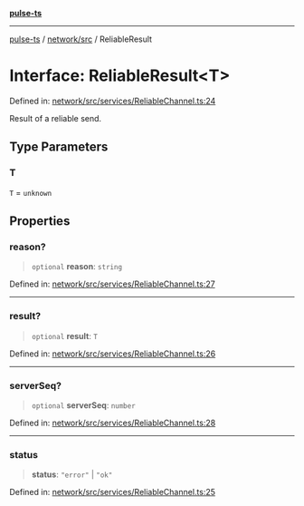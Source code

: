 [**pulse-ts**](../../../README.md)

***

[pulse-ts](../../../README.md) / [network/src](../README.md) / ReliableResult

# Interface: ReliableResult\<T\>

Defined in: [network/src/services/ReliableChannel.ts:24](https://github.com/jlehett/pulse-ts/blob/95f7e0ab0aafbcd2aad691251c554317b3dfe19c/packages/network/src/services/ReliableChannel.ts#L24)

Result of a reliable send.

## Type Parameters

### T

`T` = `unknown`

## Properties

### reason?

> `optional` **reason**: `string`

Defined in: [network/src/services/ReliableChannel.ts:27](https://github.com/jlehett/pulse-ts/blob/95f7e0ab0aafbcd2aad691251c554317b3dfe19c/packages/network/src/services/ReliableChannel.ts#L27)

***

### result?

> `optional` **result**: `T`

Defined in: [network/src/services/ReliableChannel.ts:26](https://github.com/jlehett/pulse-ts/blob/95f7e0ab0aafbcd2aad691251c554317b3dfe19c/packages/network/src/services/ReliableChannel.ts#L26)

***

### serverSeq?

> `optional` **serverSeq**: `number`

Defined in: [network/src/services/ReliableChannel.ts:28](https://github.com/jlehett/pulse-ts/blob/95f7e0ab0aafbcd2aad691251c554317b3dfe19c/packages/network/src/services/ReliableChannel.ts#L28)

***

### status

> **status**: `"error"` \| `"ok"`

Defined in: [network/src/services/ReliableChannel.ts:25](https://github.com/jlehett/pulse-ts/blob/95f7e0ab0aafbcd2aad691251c554317b3dfe19c/packages/network/src/services/ReliableChannel.ts#L25)
